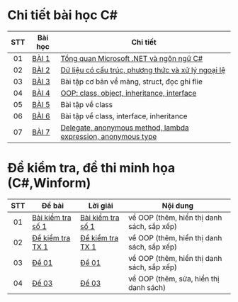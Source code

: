 # Chi tiết bài học C#

|  STT  |          Bài học           |   Chi tiết     |
|:----:|----------------------------|-------------|
|  01  | [BÀI 1](https://github.com/CK1412/HAUI/tree/main/Lap_trinh_.NET/BAI_1) | [Tổng quan Microsoft .NET và ngôn ngữ C#](https://github.com/CK1412/HAUI/tree/main/Lap_trinh_.NET/BAI_1/Bai%201.%20De%20cuong%20hoc%20phan%20-%20Tong%20quan%20ve%20.NET%20va%20ngon%20ngu%20CSharp.pdf) | 
|  02  | [BÀI 2](https://github.com/CK1412/HAUI/tree/main/Lap_trinh_.NET/BAI_2) | [Dữ liệu có cấu trúc, phương thức và xử lý ngoại lệ](https://github.com/CK1412/HAUI/tree/main/Lap_trinh_.NET/BAI_2/Bai%202.%20Bai%20hoc%20chi%20tiet%20-%20du%20lieu%20co%20cau%20truc%2C%20pthuc%20va%20xly%20ngoai%20le.pdf) | 
|  03  | [BÀI 3](https://github.com/CK1412/HAUI/tree/main/Lap_trinh_.NET/BAI_3) | Bài tập cơ bản về mảng, struct, đọc ghi flie | 
|  04  | [BÀI 4](https://github.com/CK1412/HAUI/tree/main/Lap_trinh_.NET/BAI_4) | [OOP: class, object, inheritance, interface](https://github.com/CK1412/HAUI/tree/main/Lap_trinh_.NET/BAI_4/Bai%204.De%20cuong%20bg-LT%20huong%20doi%20tuong.pdf) | 
|  05  | [BÀI 5](https://github.com/CK1412/HAUI/tree/main/Lap_trinh_.NET/BAI_5) | Bài tập về class | 
|  06  | [BÀI 6](https://github.com/CK1412/HAUI/tree/main/Lap_trinh_.NET/BAI_6) | Bài tập về class, interface, inheritance | 
|  07  | [BÀI 7](https://github.com/CK1412/HAUI/tree/main/Lap_trinh_.NET/BAI_7) | [Delegate, anonymous method, lambda expression, anonymous type](https://github.com/CK1412/HAUI/tree/main/Lap_trinh_.NET/BAI_7/Bai7-de-cuong-bai-hoc.pdf) | 

# Đề kiểm tra, đề thi minh họa (C#,Winform)

|  STT |   Đề bài   |          Lời giải           |   Nội dung    |
|:----:|------------|----------------------------|-------------|
|  01  | [Bài kiểm tra số 1](https://github.com/CK1412/HAUI/tree/main/Lap_trinh_.NET/De_kiem_tra/OOP/Bai-kiem-tra-1.pdf) | [Bài kiểm tra số 1](https://github.com/CK1412/HAUI/tree/main/Lap_trinh_.NET/De_kiem_tra/OOP/Bai_kiem_tra_so_1/) | về OOP (thêm, hiển thị danh sách, sắp xếp)|
|  02  | [Đề kiểm tra TX 1](https://github.com/CK1412/HAUI/tree/main/Lap_trinh_.NET/De_kiem_tra/OOP/Đề-kiểm-tra-TX1.pdf) | [Đề kiểm tra TX 1](https://github.com/CK1412/HAUI/tree/main/Lap_trinh_.NET/De_kiem_tra/OOP/De_kiem_tra_TX_1/) | về OOP (thêm, hiển thị danh sách, sắp xếp)|
|  03  | [Đề 01](https://github.com/CK1412/HAUI/tree/main/Lap_trinh_.NET/De_kiem_tra/OOP/de_01.pdf) | [Đề 01](https://github.com/CK1412/HAUI/tree/main/Lap_trinh_.NET/De_kiem_tra/OOP/de_01/) | về OOP (thêm, hiển thị danh sách, sắp xếp) |
|  04  | [Đề 03](https://github.com/CK1412/HAUI/tree/main/Lap_trinh_.NET/De_kiem_tra/OOP/de_03.pdf) | [Đề 03](https://github.com/CK1412/HAUI/tree/main/Lap_trinh_.NET/De_kiem_tra/OOP/De_03/) | về OOP (thêm, sửa, hiển thị danh sách) |
